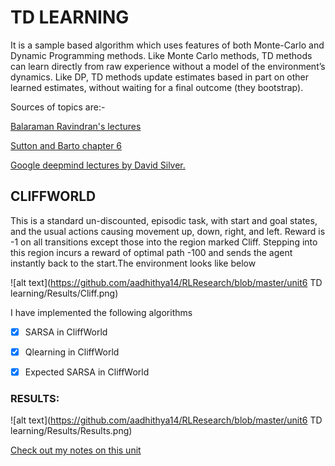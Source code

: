 

# TD LEARNING

It is a sample based algorithm which uses features of both Monte-Carlo and Dynamic Programming methods. Like Monte Carlo methods, TD methods can learn directly from raw experience without a model of the environment’s dynamics. Like DP, TD methods update estimates based in part on other learned estimates, without waiting for a final outcome (they bootstrap).

Sources of topics are:-

[Balaraman Ravindran's lectures](https://nptel.ac.in/courses/106106143/) 

[Sutton and Barto chapter 6](https://web.stanford.edu/class/psych209/Readings/SuttonBartoIPRLBook2ndEd.pdf)

[Google deepmind lectures by David Silver.](https://www.youtube.com/watch?v=0g4j2k_Ggc4&list=PLqYmG7hTraZBiG_XpjnPrSNw-1XQaM_gB&index=5)

## CLIFFWORLD 
This is a standard un-discounted, episodic task, with start and goal states, and the usual actions causing movement up, down, right, and left. Reward is -1 on all transitions except those into the region marked Cliff. Stepping into this region incurs a reward of optimal path -100 and sends the agent instantly back to the start.The environment looks like below

![alt text](https://github.com/aadhithya14/RLResearch/blob/master/unit6 TD learning/Results/Cliff.png)


I have implemented the following algorithms

- [x] SARSA in CliffWorld
- [x] Qlearning in CliffWorld
- [x] Expected SARSA in CliffWorld


### RESULTS:

![alt text](https://github.com/aadhithya14/RLResearch/blob/master/unit6 TD learning/Results/Results.png)

[Check out my notes on this unit](https://hackmd.io/CWNwEj-IR7eq5Nh6vUSefQ?both)

